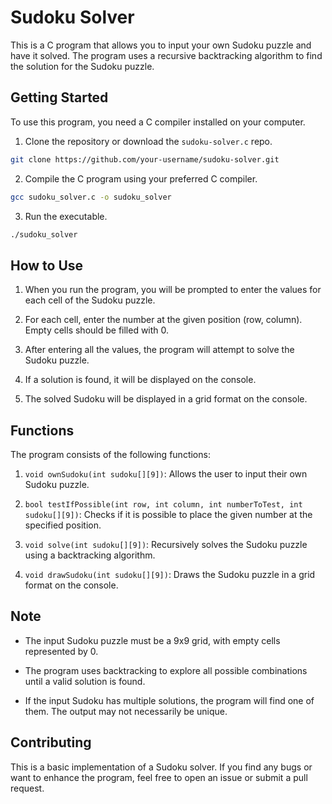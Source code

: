 # Sudoku Solver

This is a C program that allows you to input your own Sudoku puzzle and have it solved. The program uses a recursive backtracking algorithm to find the solution for the Sudoku puzzle.

## Getting Started

To use this program, you need a C compiler installed on your computer.

1. Clone the repository or download the `sudoku-solver.c` repo.

```bash
git clone https://github.com/your-username/sudoku-solver.git
```

2. Compile the C program using your preferred C compiler.

```bash
gcc sudoku_solver.c -o sudoku_solver
```

3. Run the executable.

```bash
./sudoku_solver
```

## How to Use

1. When you run the program, you will be prompted to enter the values for each cell of the Sudoku puzzle.

2. For each cell, enter the number at the given position (row, column). Empty cells should be filled with 0.

3. After entering all the values, the program will attempt to solve the Sudoku puzzle.

4. If a solution is found, it will be displayed on the console.

5. The solved Sudoku will be displayed in a grid format on the console.

## Functions

The program consists of the following functions:

1. `void ownSudoku(int sudoku[][9])`: Allows the user to input their own Sudoku puzzle.

2. `bool testIfPossible(int row, int column, int numberToTest, int sudoku[][9])`: Checks if it is possible to place the given number at the specified position.

3. `void solve(int sudoku[][9])`: Recursively solves the Sudoku puzzle using a backtracking algorithm.

4. `void drawSudoku(int sudoku[][9])`: Draws the Sudoku puzzle in a grid format on the console.

## Note

- The input Sudoku puzzle must be a 9x9 grid, with empty cells represented by 0.

- The program uses backtracking to explore all possible combinations until a valid solution is found.

- If the input Sudoku has multiple solutions, the program will find one of them. The output may not necessarily be unique.

## Contributing

This is a basic implementation of a Sudoku solver. If you find any bugs or want to enhance the program, feel free to open an issue or submit a pull request.
